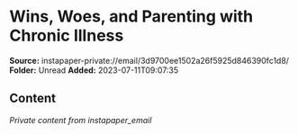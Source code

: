 # Wins, Woes, and Parenting with Chronic Illness

**Source:** instapaper-private://email/3d9700ee1502a26f5925d846390fc1d8/
**Folder:** Unread
**Added:** 2023-07-11T09:07:35




## Content
*Private content from instapaper_email*
